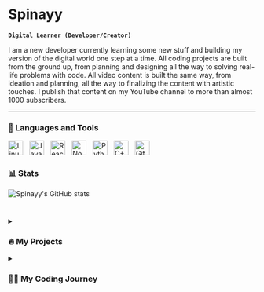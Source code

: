# Spinayy

**`Digital Learner (Developer/Creator)`**

I am a new developer currently learning some new stuff and building my version of the digital world one step at a time. All coding projects are built from the ground up, from planning and designing all the way to solving real-life problems with code. All video content is built the same way, from ideation and planning, all the way to finalizing the content with artistic touches. I publish that content on my YouTube channel to more than almost 1000 subscribers.

---

### 🧰 Languages and Tools

<img align="left" alt="Linux" width="30px" style="padding-right:10px;" src="https://cdn.jsdelivr.net/gh/devicons/devicon/icons/linux/linux-original.svg" />
<img align="left" alt="JavaScript" width="30px" style="padding-right:10px;" src="https://cdn.jsdelivr.net/gh/devicons/devicon/icons/javascript/javascript-plain.svg" />
<img align="left" alt="React" width="30px" style="padding-right:10px;" src="https://cdn.jsdelivr.net/gh/devicons/devicon/icons/react/react-original.svg" />
<img align="left" alt="NodeJS" width="30px" style="padding-right:10px;" src="https://cdn.jsdelivr.net/gh/devicons/devicon/icons/nodejs/nodejs-original.svg" />
<img align="left" alt="Python" width="30px" style="padding-right:10px;" src="https://cdn.jsdelivr.net/gh/devicons/devicon/icons/python/python-plain.svg" />
<img align="left" alt="C++" width="30px" style="padding-right:10px;" src="https://cdn.jsdelivr.net/gh/devicons/devicon/icons/cplusplus/cplusplus-line.svg" />
<img align="left" alt="GitHub" width="30px" style="padding-right:10px;" src="https://cdn.jsdelivr.net/gh/devicons/devicon/icons/github/github-original.svg" />
<br />

#

### 📊 Stats

![Spinayy's GitHub stats](https://github-readme-stats.vercel.app/api?username=spinayy&show_icons=true&theme=gruvbox)

<!-- ![GitHub Streak](https://streak-stats.demolab.com?user=ForrestKnight&theme=gruvbox&border_radius=4.5) -->

#

<details>
<summary><h3>🔥 My Projects</h3></summary>

1. [XAuth](https://github.com/xauthorg) - A new authentication service 
2. [ProjectMedusa](https://discord.gg/unban) - A hardware program that removes penalties from games

</details>

<details>
 <summary><h3>👨‍💻 My Coding Journey</h3></summary>
   I started my coding journey as a 12yo student with a passion to learn everything I could about this programming world - code, unix, linux, theory. And all the while, teaching myself python with a dream to build my own program, but that soon got overshadowed by my desire to excel in C#. A desire that landed me making a good and successful application. However, I had another desire, to learn CPP. I eventually learned beginner CPP, and that has been my focus ever since. Now I am working on a new project that should work out just fine, but again, you need to have a backup plan. It's easier to use something ready than go out on a ledge and build my own product. I do have to eat, at the end of the day, but I think it's time. It's time to get uncomfortable again. I have a burning desire to get back on the horse, and fulfill that dream younger me had of building my own app, my own product. 
 
https://xauth.ru
https://youtube.com/Spinayy
 


